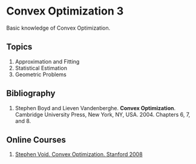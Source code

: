 # Convex Optimization 3
Basic knowledge of Convex Optimization.

## Topics
1.	Approximation and Fitting
2.	Statistical Estimation
3.	Geometric Problems 

## Bibliography
1. Stephen Boyd and Lieven Vandenberghe. **Convex Optimization**. Cambridge University Press, New York, NY, USA. 2004.  Chapters 6, 7, and 8.

## Online Courses
1. [Stephen Void. Convex Optimization. Stanford  2008](https://www.youtube.com/watch?v=McLq1hEq3UY&list=PL3940DD956CDF0622)